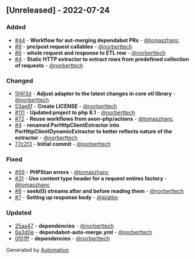 ## [Unreleased] - 2022-07-24

### Added
- [#44](https://github.com/flow-php/etl-adapter-http/pull/44) - **Workflow for aut-merging dependabot PRs** - [@tomaszhanc](https://github.com/tomaszhanc)
- [#9](https://github.com/flow-php/etl-adapter-http/pull/9) - **pre/post request callables** - [@norberttech](https://github.com/norberttech)
- [#6](https://github.com/flow-php/etl-adapter-http/pull/6) - **whole request and response to ETL row** - [@norberttech](https://github.com/norberttech)
- [#4](https://github.com/flow-php/etl-adapter-http/pull/4) - **Static HTTP extractor to extract rows from predefined collection of requests** - [@norberttech](https://github.com/norberttech)

### Changed
- [5f4f3d](https://github.com/flow-php/etl-adapter-http/commit/5f4f3d47a93bc1971d39efb4a666694bdbe672c5) - **Adjust adapter to the latest changes in core etl library** - [@norberttech](https://github.com/norberttech)
- [53ae6f](https://github.com/flow-php/etl-adapter-http/commit/53ae6f87775898fc5575dad27d809703d6d79e68) - **Create LICENSE** - [@norberttech](https://github.com/norberttech)
- [#111](https://github.com/flow-php/etl-adapter-http/pull/111) - **Updated project to php 8.1** - [@norberttech](https://github.com/norberttech)
- [#72](https://github.com/flow-php/etl-adapter-http/pull/72) - **Reuse workflows from aeon-php/actions** - [@tomaszhanc](https://github.com/tomaszhanc)
- [#4](https://github.com/flow-php/etl-adapter-http/pull/4) - **renamed PsrHttpClientExtractor into PsrHttpClientDynamicExtractor to better reflects nature of the extractor** - [@norberttech](https://github.com/norberttech)
- [77c2f3](https://github.com/flow-php/etl-adapter-http/commit/77c2f356ce969ff3e6040c8cd8aed7e155b6ecf3) - **Initial commit** - [@norberttech](https://github.com/norberttech)

### Fixed
- [#59](https://github.com/flow-php/etl-adapter-http/pull/59) - **PHPStan errors** - [@tomaszhanc](https://github.com/tomaszhanc)
- [#31](https://github.com/flow-php/etl-adapter-http/pull/31) - **Use content type header for a request  entires factory** - [@tomaszhanc](https://github.com/tomaszhanc)
- [#8](https://github.com/flow-php/etl-adapter-http/pull/8) - **seek(0) streams after and before reading them** - [@norberttech](https://github.com/norberttech)
- [#7](https://github.com/flow-php/etl-adapter-http/pull/7) - **Setting up response body** - [@jpiatko](https://github.com/jpiatko)

### Updated
- [25aa47](https://github.com/flow-php/etl-adapter-http/commit/25aa47f5246da8a1f37e53f75d5e516d2f36fb50) - **dependencies** - [@norberttech](https://github.com/norberttech)
- [6a3d0e](https://github.com/flow-php/etl-adapter-http/commit/6a3d0e9d6ea6933043776621f849a0ed9d7df4ca) - **dependabot-auto-merge.yml** - [@norberttech](https://github.com/norberttech)
- [0f01ff](https://github.com/flow-php/etl-adapter-http/commit/0f01ff6b7d2c74cdc13ffd61b097cd61811ef2ed) - **dependencies** - [@norberttech](https://github.com/norberttech)

Generated by [Automation](https://github.com/aeon-php/automation)